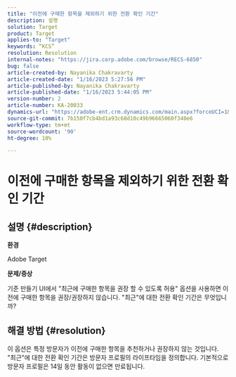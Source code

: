 ```yaml
---
title: "이전에 구매한 항목을 제외하기 위한 전환 확인 기간"
description: 설명
solution: Target
product: Target
applies-to: "Target"
keywords: “KCS”
resolution: Resolution
internal-notes: "https://jira.corp.adobe.com/browse/RECS-6850"
bug: false
article-created-by: Nayanika Chakravarty
article-created-date: "1/16/2023 5:27:56 PM"
article-published-by: Nayanika Chakravarty
article-published-date: "1/16/2023 5:44:05 PM"
version-number: 2
article-number: KA-20033
dynamics-url: "https://adobe-ent.crm.dynamics.com/main.aspx?forceUCI=1&pagetype=entityrecord&etn=knowledgearticle&id=95df8119-c395-ed11-aad1-6045bd006149"
source-git-commit: 7b150f7cb4bd1a93c68d10c49b96665060f340e6
workflow-type: tm+mt
source-wordcount: '90'
ht-degree: 10%

---
```


# 이전에 구매한 항목을 제외하기 위한 전환 확인 기간

## 설명 {#description}


<b>환경</b>

Adobe Target

<b>문제/증상</b>

기준 만들기 UI에서 &quot;최근에 구매한 항목을 권장 할 수 있도록 허용&quot; 옵션을 사용하면 이전에 구매한 항목을 권장/권장하지 않습니다. &quot;최근&quot;에 대한 전환 확인 기간은 무엇입니까?


## 해결 방법 {#resolution}


이 옵션은 특정 방문자가 이전에 구매한 항목을 추천하거나 권장하지 않는 것입니다. &quot;최근&quot;에 대한 전환 확인 기간은 방문자 프로필의 라이프타임을 정의합니다. 기본적으로 방문자 프로필은 14일 동안 활동이 없으면 만료됩니다.
